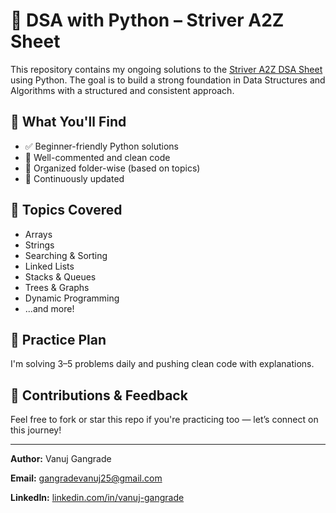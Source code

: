 
<html lang="en">
<body>

  <h1>🧠 DSA with Python – Striver A2Z Sheet</h1>

  <p>
    This repository contains my ongoing solutions to the 
    <a href="https://takeuforward.org/interviews/strivers-sde-sheet-top-coding-interview-problems/" target="_blank">
      Striver A2Z DSA Sheet
    </a> 
    using Python. The goal is to build a strong foundation in Data Structures and Algorithms with a structured and consistent approach.
  </p>

  <h2>📌 What You'll Find</h2>
  <ul>
    <li>✅ Beginner-friendly Python solutions</li>
    <li>🧪 Well-commented and clean code</li>
    <li>📁 Organized folder-wise (based on topics)</li>
    <li>🔄 Continuously updated</li>
  </ul>

  <h2>🚀 Topics Covered</h2>
  <ul>
    <li>Arrays</li>
    <li>Strings</li>
    <li>Searching & Sorting</li>
    <li>Linked Lists</li>
    <li>Stacks & Queues</li>
    <li>Trees & Graphs</li>
    <li>Dynamic Programming</li>
    <li>...and more!</li>
  </ul>

  <h2>📅 Practice Plan</h2>
  <p>
    I'm solving 3–5 problems daily and pushing clean code with explanations.
  </p>

  <h2>🙌 Contributions & Feedback</h2>
  <p>
    Feel free to fork or star this repo if you're practicing too — let’s connect on this journey!
  </p>

  <hr>

  <p><strong>Author:</strong> Vanuj Gangrade</p>
  <p><strong>Email:</strong> <a href="mailto:gangradevanuj25@gmail.com">gangradevanuj25@gmail.com</a></p>
  <p><strong>LinkedIn:</strong> <a href="https://linkedin.com/in/vanuj-gangrade" target="_blank">linkedin.com/in/vanuj-gangrade</a></p>

</body>
</html>

